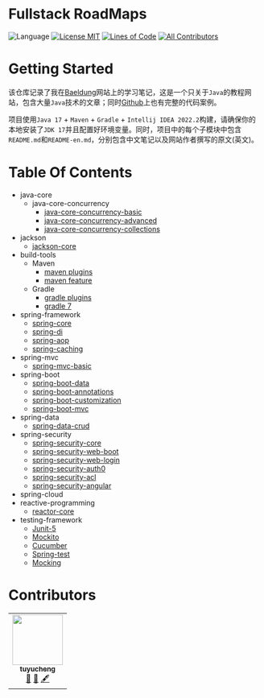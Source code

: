 <!-- the line below needs to be an empty line C: (its because kramdown isnt
     that smart and dearly wants an empty line before a heading to be able to
     display it as such, e.g. website) -->

# Fullstack RoadMaps

![Language](https://img.shields.io/badge/language-java-brightgreen)
[![License MIT](https://img.shields.io/badge/license-MIT-blue.svg)](https://raw.githubusercontent.com/tu-yucheng/java-development-practice/master/LICENSE.md)
[![Lines of Code](https://sonarcloud.io/api/project_badges/measure?project=tu-yucheng_fullstack-roadmaps&metric=ncloc)](https://sonarcloud.io/project/overview?id=tu-yucheng_fullstack-roadmaps)
[![All Contributors](https://img.shields.io/badge/all_contributors-1-orange.svg?style=flat-square)](#contributors)

# Getting Started

该仓库记录了我在[Baeldung](https://www.baeldung.com/)网站上的学习笔记，这是一个只关于`Java`的教程网站，包含大量`Java`技术的文章；同时[Github](https://github.com/eugenp/tutorials)上也有完整的代码案例。

项目使用`Java 17` + `Maven` + `Gradle` + `Intellij IDEA 2022.2`构建，请确保你的本地安装了`JDK 17`并且配置好环境变量。同时，项目中的每个子模块中包含`README.md`和`README-en.md`，分别包含中文笔记以及网站作者撰写的原文(英文)。

# Table Of Contents

* java-core
    - java-core-concurrency
        + [java-core-concurrency-basic](java-core/java-concurrency-simple/README.md)
        + [java-core-concurrency-advanced](java-core/java-concurrency-advanced-1/README.md)
        + [java-core-concurrency-collections](java-core/java-concurrency-collections-1/README.md)
* jackson
    - [jackson-core](jackson-modules/jackson-core/README.md)
* build-tools
    - Maven
        + [maven plugins]()
        + [maven feature]()
    - Gradle
        + [gradle plugins]()
        + [gradle 7]()
* spring-framework
    - [spring-core](spring-framework/spring-core-1/README.md)
    - [spring-di](spring-framework/spring-di-1/README.md)
    - [spring-aop](spring-framework/spring-aop-1/README.md)
    - [spring-caching](spring-framework/spring-caching-1/README.md)
* spring-mvc
    - [spring-mvc-basic](spring-web-modules/spring-mvc-basics-1/README.md)
* spring-boot
    - [spring-boot-data](spring-boot-modules/spring-boot-data-1/README.md)
    - [spring-boot-annotations](spring-boot-modules/spring-boot-annotations-1/README.md)
    - [spring-boot-customization](spring-boot-modules/spring-boot-basic-customization-1/README.md)
    - [spring-boot-mvc](spring-boot-modules/spring-boot-mvc-1/README.md)
* spring-data
    - [spring-data-crud](spring-data-modules/spring-data-jpa-crud-1/README.md)
* spring-security
    + [spring-security-core](spring-security-modules/spring-security-core-1/README.md)
    + [spring-security-web-boot](spring-security-modules/spring-security-web-boot-1/README.md)
    + [spring-security-web-login](spring-security-modules/spring-security-web-login-1/README.md)
    + [spring-security-auth0](spring-security-modules/spring-security-auth0/README.md)
    + [spring-security-acl](spring-security-modules/spring-security-acl/README.md)
    + [spring-security-angular](spring-security-modules/spring-security-web-angular/README.md)
* spring-cloud
* reactive-programming
    + [reactor-core](reactive-stack/reactor-core/README.md)
* testing-framework
    + [Junit-5](software-test/junit-5/README.md)
    + [Mockito](software-test/mockito/README.md)
    + [Cucumber](software-test/cucumber-1/README.md)
    + [Spring-test](software-test/spring-1/README.md)
    + [Mocking](software-test/easymock/README.md)

# Contributors

<!-- ALL-CONTRIBUTORS-LIST:START - Do not remove or modify this section -->
<!-- prettier-ignore-start -->
<!-- markdownlint-disable -->
<table>
  <tr>
    <td align="center"><a href="https://github.com/tu-yucheng"><img src="https://avatars.githubusercontent.com/u/88582540?v=4s=100" width="100px;" alt=""/><br /><sub><b>tuyucheng</b></sub></a><br /><a href="#projectManagement-tuyucheng" title="Project Management">📆</a> <a href="#maintenance-tuyucheng" title="Maintenance">🚧</a> <a href="#content-tuyucheng" title="Content">🖋</a></td>
  </tr>
</table>